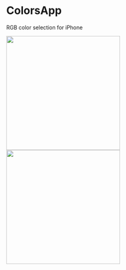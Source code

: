 ColorsApp
=========

RGB color selection for iPhone

<img src="https://raw.githubusercontent.com/martynchamberlin/colors/master/offline/screenshot.png" width="300">

<img src="https://raw.githubusercontent.com/martynchamberlin/colors/master/offline/screenshot-1.png" width="300">
